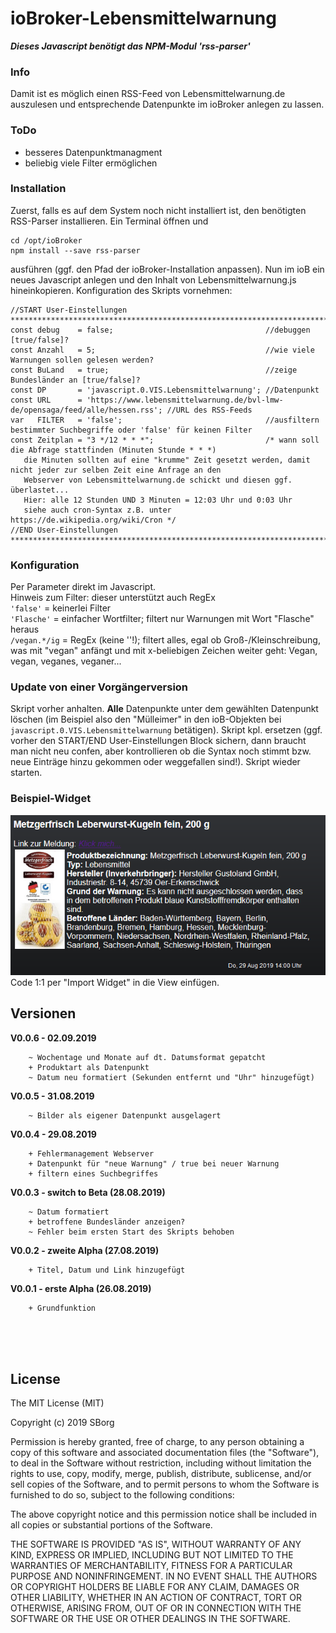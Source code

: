 <h1>ioBroker-Lebensmittelwarnung</h1>

***Dieses Javascript benötigt das NPM-Modul 'rss-parser'***

### Info ###
Damit ist es möglich einen RSS-Feed von Lebensmittelwarnung.de auszulesen und entsprechende Datenpunkte im 
ioBroker anlegen zu lassen.


### ToDo ###
- besseres Datenpunktmanagment
- beliebig viele Filter ermöglichen


### Installation ###
Zuerst, falls es auf dem System noch nicht installiert ist, den benötigten RSS-Parser installieren. Ein Terminal
öffnen und 
```
cd /opt/ioBroker
npm install --save rss-parser
```
ausführen (ggf. den Pfad der ioBroker-Installation anpassen).
Nun im ioB ein neues Javascript anlegen und den Inhalt von Lebensmittelwarnung.js hineinkopieren.
Konfiguration des Skripts vornehmen:
```
//START User-Einstellungen ***********************************************************************************************
const debug    = false;                                  //debuggen [true/false]?
const Anzahl   = 5;                                      //wie viele Warnungen sollen gelesen werden?
const BuLand   = true;                                   //zeige Bundesländer an [true/false]?
const DP       = 'javascript.0.VIS.Lebensmittelwarnung'; //Datenpunkt
const URL      = 'https://www.lebensmittelwarnung.de/bvl-lmw-de/opensaga/feed/alle/hessen.rss'; //URL des RSS-Feeds
var   FILTER   = 'false';                                //ausfiltern bestimmter Suchbegriffe oder 'false' für keinen Filter
const Zeitplan = "3 */12 * * *";                         /* wann soll die Abfrage stattfinden (Minuten Stunde * * *)
   die Minuten sollten auf eine "krumme" Zeit gesetzt werden, damit nicht jeder zur selben Zeit eine Anfrage an den
   Webserver von Lebensmittelwarnung.de schickt und diesen ggf. überlastet... 
   Hier: alle 12 Stunden UND 3 Minuten = 12:03 Uhr und 0:03 Uhr
   siehe auch cron-Syntax z.B. unter https://de.wikipedia.org/wiki/Cron */
//END User-Einstellungen *************************************************************************************************
```

   
### Konfiguration ###
Per Parameter direkt im Javascript.<br>
Hinweis zum Filter: dieser unterstützt auch RegEx<br>
`'false'` = keinerlei Filter<br>
`'Flasche'` = einfacher Wortfilter; filtert nur Warnungen mit Wort "Flasche" heraus<br>
`/vegan.*/ig` = RegEx (keine ''!); filtert alles, egal ob Groß-/Kleinschreibung, was mit "vegan" anfängt und mit x-beliebigen 
Zeichen weiter geht: Vegan, vegan, veganes, veganer...


### Update von einer Vorgängerversion ###
Skript vorher anhalten. __Alle__ Datenpunkte unter dem gewählten Datenpunkt löschen (im Beispiel also den 
"Mülleimer" in den ioB-Objekten bei `javascript.0.VIS.Lebensmittelwarnung` betätigen). Skript kpl. ersetzen (ggf. 
vorher den START/END User-Einstellungen Block sichern, dann braucht man nicht neu confen, aber kontrollieren ob 
die Syntax noch stimmt bzw. neue Einträge hinzu gekommen oder weggefallen sind!). Skript wieder starten. 


### Beispiel-Widget ###
<img src="https://github.com/SBorg2014/ioB-Lebensmittelwarnung/blob/master/Bilder/Lebensmittelwarnung.png" alt="Widgetbild" />
Code 1:1 per "Import Widget" in die View einfügen.


## Versionen ##
**V0.0.6 - 02.09.2019**
```
    ~ Wochentage und Monate auf dt. Datumsformat gepatcht
    + Produktart als Datenpunkt
    ~ Datum neu formatiert (Sekunden entfernt und "Uhr" hinzugefügt)
```
	
**V0.0.5 - 31.08.2019**
```
    ~ Bilder als eigener Datenpunkt ausgelagert
```

**V0.0.4 - 29.08.2019**
```
    + Fehlermanagement Webserver
    + Datenpunkt für "neue Warnung" / true bei neuer Warnung
    + filtern eines Suchbegriffes
```

**V0.0.3 - switch to Beta (28.08.2019)**
```
    ~ Datum formatiert
    + betroffene Bundesländer anzeigen? 
    ~ Fehler beim ersten Start des Skripts behoben
```

**V0.0.2 - zweite Alpha (27.08.2019)**
```
    + Titel, Datum und Link hinzugefügt
```
    
**V0.0.1 - erste Alpha (26.08.2019)**
```
    + Grundfunktion
```

<br><br><br>
## License ##
The MIT License (MIT)

Copyright (c) 2019 SBorg

Permission is hereby granted, free of charge, to any person obtaining a copy
of this software and associated documentation files (the "Software"), to deal
in the Software without restriction, including without limitation the rights
to use, copy, modify, merge, publish, distribute, sublicense, and/or sell
copies of the Software, and to permit persons to whom the Software is
furnished to do so, subject to the following conditions:

The above copyright notice and this permission notice shall be included in
all copies or substantial portions of the Software.

THE SOFTWARE IS PROVIDED "AS IS", WITHOUT WARRANTY OF ANY KIND, EXPRESS OR
IMPLIED, INCLUDING BUT NOT LIMITED TO THE WARRANTIES OF MERCHANTABILITY,
FITNESS FOR A PARTICULAR PURPOSE AND NONINFRINGEMENT. IN NO EVENT SHALL THE
AUTHORS OR COPYRIGHT HOLDERS BE LIABLE FOR ANY CLAIM, DAMAGES OR OTHER
LIABILITY, WHETHER IN AN ACTION OF CONTRACT, TORT OR OTHERWISE, ARISING FROM,
OUT OF OR IN CONNECTION WITH THE SOFTWARE OR THE USE OR OTHER DEALINGS IN
THE SOFTWARE.